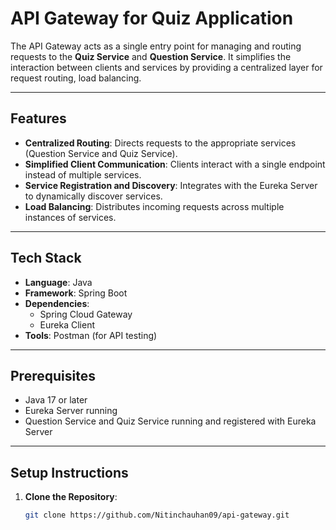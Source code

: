 # API Gateway for Quiz Application

The API Gateway acts as a single entry point for managing and routing requests to the **Quiz Service** and **Question Service**. It simplifies the interaction between clients and services by providing a centralized layer for request routing, load balancing.

---

## Features
- **Centralized Routing**: Directs requests to the appropriate services (Question Service and Quiz Service).
- **Simplified Client Communication**: Clients interact with a single endpoint instead of multiple services.
- **Service Registration and Discovery**: Integrates with the Eureka Server to dynamically discover services.
- **Load Balancing**: Distributes incoming requests across multiple instances of services.

---

## Tech Stack
- **Language**: Java
- **Framework**: Spring Boot
- **Dependencies**:
  - Spring Cloud Gateway
  - Eureka Client
- **Tools**: Postman (for API testing)

---

## Prerequisites
- Java 17 or later
- Eureka Server running
- Question Service and Quiz Service running and registered with Eureka Server

---

## Setup Instructions
1. **Clone the Repository**:
   ```bash
   git clone https://github.com/Nitinchauhan09/api-gateway.git
